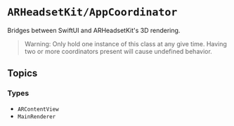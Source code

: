 # ``ARHeadsetKit/AppCoordinator``

Bridges between SwiftUI and ARHeadsetKit's 3D rendering.

> Warning: Only hold one instance of this class at any give time. Having two or more coordinators present will cause undefined behavior.

## Topics

### Types

- ``ARContentView``
- ``MainRenderer``
